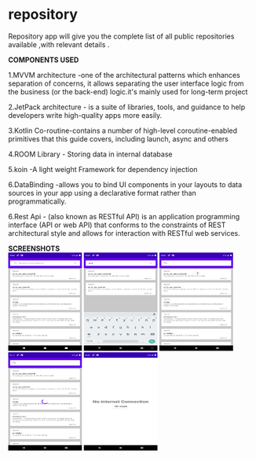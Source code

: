 # repository
Repository app will  give you  the  complete list of all public repositories available   ,with relevant  details .

<b>COMPONENTS USED</b>

1.MVVM architecture -one of the architectural patterns which enhances separation of concerns, it allows separating the user interface logic from the business (or the back-end) logic.it's mainly used for long-term project

2.JetPack architecture - is a suite of libraries, tools, and guidance to help developers write high-quality apps more easily.

3.Kotlin Co-routine-contains a number of high-level coroutine-enabled primitives that this guide covers, including launch, async and others

4.ROOM Library -  Storing data in internal database 

5.koin -A light weight Framework for dependency injection

6.DataBinding -allows you to bind UI components in your layouts to data sources in your app using a declarative format rather than programmatically.

6.Rest Api - (also known as RESTful API) is an application programming interface (API or web API) that conforms to the constraints of REST architectural style and allows for interaction with RESTful web services.


<b>SCREENSHOTS</b><br>
<img src ="screenshot/1.png" width ="150" height ="200"/>
<img src ="screenshot/2.png" width ="150" height ="200"/>
<img src ="screenshot/3.png" width ="150" height ="200"/>
<img src ="screenshot/4.png" width ="150" height ="200"/>
<img src ="screenshot/5.png" width ="150" height ="200"/>
